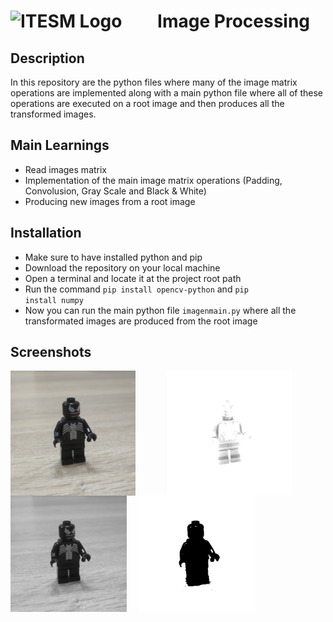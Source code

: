 #  <img src="https://libreria-ditesa.com/media/catalog/category/pngwing.com.png" alt="ITESM Logo" style="float: center; margin-right: 50px;" width="200"/> Image Processing

## Description
In this repository are the python files where many of the image matrix operations are implemented along with a main python file where all of these operations are executed on a root image and then produces all the transformed images. 

## Main Learnings 
* Read images matrix 
* Implementation of the main image matrix operations (Padding, Convolusion, Gray Scale and Black & White)
* Producing new images from a root image

## Installation
* Make sure to have installed python and pip
* Download the repository on your local machine
* Open a terminal and locate it at the project root path 
* Run the command <code>pip install opencv-python</code> and <code>pip install numpy</code>
* Now you can run the main python file <code>imagenmain.py</code> where all the transformated images are produced from the root image

## Screenshots

<img src="./imagen.jpg" alt="Root Image" style="float: left; margin-right: 50px;" width="200"/> <img src="././ImagenConvolucionPadding2.jpg" alt="Transformed Image" style="float: left; margin-right: 50px;" width="200"/> <img src="GrayScale.jpg" alt="Image Resized " style="float: left; margin-right: 20px;" width="186"/> <img src="BlackWhite.jpg" alt="Convulsion Operation" style="float: left; margin-right: 50px;" width="186"/> 
